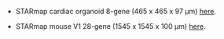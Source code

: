 
- STARmap cardiac organoid 8-gene (465 x 465 x 97 μm) [here](https://drive.google.com/drive/folders/19vEbJZyjQ7vZOkPfUq5gjTFI_7X2M9UL?usp=sharing).
 
- STARmap mouse V1 28-gene (1545 x 1545 x 100 μm) [here](https://drive.google.com/drive/folders/1wv3T4E7nXFtOiKb5omvcEpzHlAuNU05b?usp=sharing).
